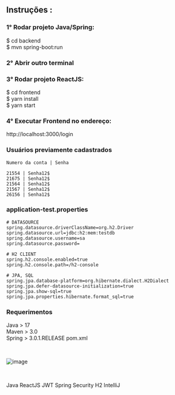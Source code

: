 ## Instruções : </br>

### 1° Rodar projeto Java/Spring: </br>
$ cd backend</br>
$ mvn spring-boot:run</br>

### 2° Abrir outro terminal</br>

### 3° Rodar projeto ReactJS:</br>
$ cd frontend</br>
$ yarn install </br>
$ yarn start</br>

### 4° Executar Frontend no endereço:
http://localhost:3000/login


### Usuários previamente cadastrados
```
Numero da conta | Senha

21554 | Senha12$
21675 | Senha12$
21564 | Senha12$
21567 | Senha12$
26156 | Senha12$
```

### application-test.properties
```
# DATASOURCE
spring.datasource.driverClassName=org.h2.Driver
spring.datasource.url=jdbc:h2:mem:testdb
spring.datasource.username=sa
spring.datasource.password=

# H2 CLIENT
spring.h2.console.enabled=true
spring.h2.console.path=/h2-console

# JPA, SQL
spring.jpa.database-platform=org.hibernate.dialect.H2Dialect
spring.jpa.defer-datasource-initialization=true
spring.jpa.show-sql=true
spring.jpa.properties.hibernate.format_sql=true
```

### Requerimentos
Java > 17 </br>
Maven > 3.0 </br>
Spring > 3.0.1.RELEASE pom.xml </br>

</br>

![image](https://user-images.githubusercontent.com/101358552/221713223-511ea1c4-b29d-41e4-93a7-ba7bd3439b06.png)

</br>

Java
ReactJS
JWT
Spring Security
H2
IntelliJ
